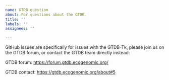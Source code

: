 ```yaml
---
name: GTDB question
about: For questions about the GTDB.
title: ''
labels: ''
assignees: ''

---
```


GitHub issues are specifically for issues with the GTDB-Tk, please join us on the GTDB forum, or contact the GTDB team directly instead:

GTDB forum:
https://forum.gtdb.ecogenomic.org/

GTDB contact:
https://gtdb.ecogenomic.org/about#5
